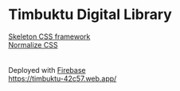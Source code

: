 # Timbuktu Digital Library
<a href = "http://getskeleton.com">Skeleton CSS framework</a>
<br>
<a href = "https://github.com/necolas/normalize.css/">Normalize CSS</a>
<br>
<br>
<br>
Deployed with <a href = "https://firebase.google.com/">Firebase</a> <br>
https://timbuktu-42c57.web.app/
